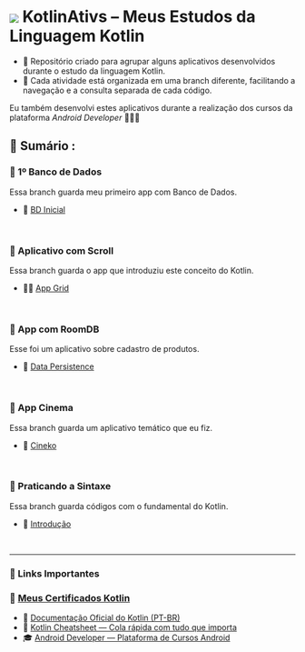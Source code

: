 #  <img src="https://skillicons.dev/icons?i=kotlin" align="center" /> KotlinAtivs – Meus Estudos da Linguagem Kotlin

- 🎯 Repositório criado para agrupar alguns aplicativos desenvolvidos durante o estudo da linguagem Kotlin.
- 🧭 Cada atividade está organizada em uma branch diferente, facilitando a navegação e a consulta separada de cada código.

Eu também desenvolvi estes aplicativos durante a realização dos cursos da plataforma _Android Developer_ 👨🏻‍🎓

<!-- SESSÃO DO ÍNDICE DOS PROJETOS ⬇️ -->
## 📇 Sumário :

### 🐣 1º Banco de Dados
Essa branch guarda meu primeiro app com Banco de Dados.
- 🐣 [BD Inicial](https://github.com/RgoSL/KotlinAtivs/tree/App01) <!-- ⬅️ LINK PARA A RESPECTIVA BRANCH -->
<br>

 ### 🤳 Aplicativo com Scroll
Essa branch guarda o app que introduziu este conceito do Kotlin.
- 🤳🏻 [App Grid](https://github.com/RgoSL/KotlinAtivs/tree/App02) <!-- ⬅️ LINK PARA A RESPECTIVA BRANCH -->
<br>

### 🛒 App com RoomDB
Esse foi um aplicativo sobre cadastro de produtos.
- 🛒 [Data Persistence](https://github.com/RgoSL/KotlinAtivs/tree/App03) <!-- ⬅️ LINK PARA A RESPECTIVA BRANCH -->
<br>

  ### 🍿 App Cinema
Essa branch guarda um aplicativo temático que eu fiz.
- 🍿 [Cineko](https://github.com/RgoSL/KotlinAtivs/tree/App04) <!-- ⬅️ LINK PARA A RESPECTIVA BRANCH -->
<br>

 ### 🥚 Praticando a Sintaxe
Essa branch guarda códigos com o fundamental do Kotlin.
- 🥚 [Introdução](https://github.com/RgoSL/KotlinAtivs/tree/Sintax) <!-- ⬅️ LINK PARA A RESPECTIVA BRANCH -->
<br>

<!-- SESSÃO DE REFERÊNCIAS ⬇️ -->
---

### 📌 Links Importantes

### 💼 [Meus Certificados Kotlin](https://g.dev/RDOLima)
  
- 📘 [Documentação Oficial do Kotlin (PT-BR)](https://developer.android.com/kotlin/learn?hl=pt-br)  
- 🧾 [Kotlin Cheatsheet — Cola rápida com tudo que importa](https://quickref.me/kotlin.html#google_vignette)  
- 🎓 [Android Developer — Plataforma de Cursos Android](https://developer.android.com/courses?hl=pt-br)
